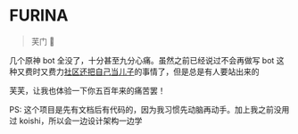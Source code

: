 # FURINA

> 芙门 🙏

几个原神 bot 全没了，十分甚至九分心痛。虽然之前已经说过不会再做写 bot 这种又费时又费力[社区还把自己当儿子](https://github.com/Arondight/Adachi-BOT/issues/223)的事情了，但是总是有人要站出来的

芙芙，让我也体验一下你五百年来的痛苦罢！

PS: 这个项目是先有文档后有代码的，因为我习惯先动脑再动手。加上我之前没用过 koishi，所以会一边设计架构一边学
